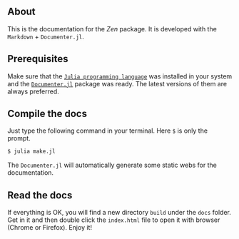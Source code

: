 ## About

This is the documentation for the *Zen* package. It is developed with the `Markdown` + `Documenter.jl`.

## Prerequisites

Make sure that the [`Julia programming language`](https://julialang.org/) was installed in your system and the [`Documenter.jl`](https://github.com/JuliaDocs/Documenter.jl) package was ready. The latest versions of them are always preferred.

## Compile the docs

Just type the following command in your terminal. Here `$` is only the prompt.

```sh
$ julia make.jl
```

The `Documenter.jl` will automatically generate some static webs for the documentation.

## Read the docs

If everything is OK, you will find a new directory `build` under the `docs` folder. Get in it and then double click the `index.html` file to open it with browser (Chrome or Firefox). Enjoy it!
